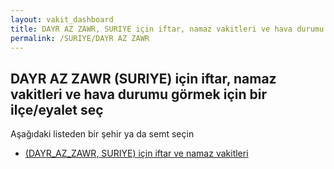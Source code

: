 ```yaml
---
layout: vakit_dashboard
title: DAYR AZ ZAWR, SURIYE için iftar, namaz vakitleri ve hava durumu - ilçe/eyalet seç
permalink: /SURIYE/DAYR AZ ZAWR
---
```


## DAYR AZ ZAWR (SURIYE) için iftar, namaz vakitleri ve hava durumu  görmek için bir ilçe/eyalet seç

Aşağıdaki listeden bir şehir ya da semt seçin

* [ (DAYR_AZ_ZAWR, SURIYE) için iftar ve namaz vakitleri](/SURIYE/DAYR_AZ_ZAWR/)

<script type="text/javascript">
  var GLOBAL_COUNTRY = 'SURIYE';
  var GLOBAL_CITY = 'DAYR AZ ZAWR';
  var GLOBAL_STATE = 'DAYR AZ ZAWR';
</script>
